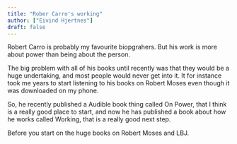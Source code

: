 ```yaml
---
title: "Rober Carro's working"
author: ["Eivind Hjertnes"]
draft: false
---
```


Robert Carro is probably my favourite biopgrahers. But his work is more about power than being about the person.

The big problem with all of his books until recently was that they would be a huge undertaking, and most people would never get into it. It for instance took me years to start listening to his books on Robert Moses even though it was downloaded on my phone.

So, he recently published a Audible book thing called On Power, that I think is a really good place to start, and now he has published a book about how he works called Working, that is a really good next step.

Before you start on the huge books on Robert Moses and LBJ.
